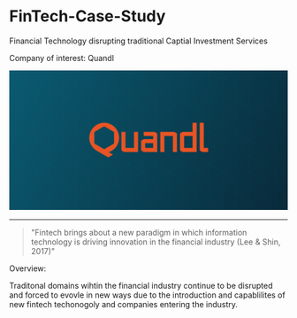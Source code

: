 # FinTech-Case-Study
Financial Technology disrupting traditional Captial Investment Services 

Company of interest: Quandl 

![](quandl_logo.png)

---

> "Fintech brings about a new paradigm in which information technology is
driving innovation in the financial industry (Lee & Shin, 2017)"

Overview: 

Traditonal domains wihtin the financial industry continue to be disrupted and forced to evovle in new ways due to the introduction and capablilites of new fintech techonogoly and companies entering the industry. 





